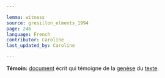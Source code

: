 ```yaml
---

lemma: witness
source: gresillon_elments_1994
page: 246
language: French
contributor: Caroline
last_updated_by: Caroline

---
```


**Témoin:** [document](document.html) écrit qui témoigne de la [genèse](genesis.html) du [texte](text.html).
